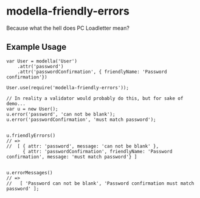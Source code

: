 # modella-friendly-errors

Because what the hell does PC Loadletter mean?

## Example Usage

    var User = modella('User')
        .attr('password')
        .attr('passwordConfirmation', { friendlyName: 'Password confirmation'})

    User.use(require('modella-friendly-errors'));

    // In reality a validator would probably do this, but for sake of demo...
    var u = new User();
    u.error('password', 'can not be blank');
    u.error('passwordConfirmation', 'must match password');


    u.friendlyErrors()
    // =>
    //  [ { attr: 'password', message: 'can not be blank' },
          { attr: 'passwordConfirmation', friendlyName: 'Password confirmation', message: 'must match password'} ]


    u.errorMessages()
    // => 
    //   [ 'Password can not be blank', 'Password confirmation must match password' ];
